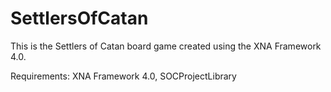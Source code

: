 SettlersOfCatan
===============

This is the Settlers of Catan board game created using the XNA Framework 4.0.  

Requirements:  XNA Framework 4.0, SOCProjectLibrary
